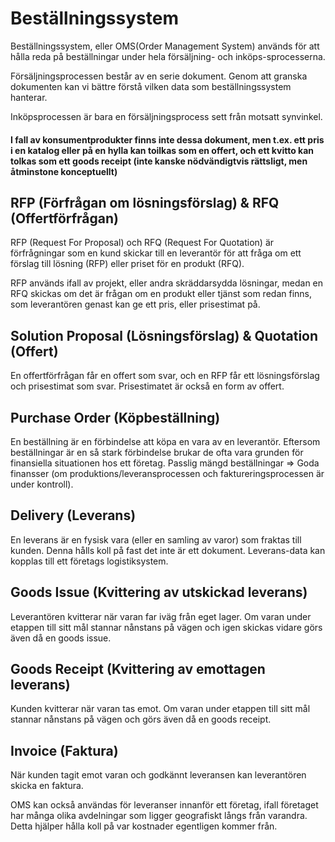 
# Beställningssystem

Beställningssystem, eller OMS(Order Management System) används för att hålla reda på beställningar under hela försäljning- och inköps-sprocesserna. 

Försäljningsprocessen består av en serie dokument. Genom att granska dokumenten kan vi bättre förstå vilken data som beställningssystem hanterar.

Inköpsprocessen är bara en försäljningsprocess sett från motsatt synvinkel.

#### I fall av konsumentprodukter finns inte dessa dokument, men t.ex. ett pris i en katalog eller på en hylla kan toilkas som en offert, och ett kvitto kan tolkas som ett goods receipt (inte kanske nödvändigtvis rättsligt, men åtminstone konceptuellt)

## RFP (Förfrågan om lösningsförslag) & RFQ (Offertförfrågan)

RFP (Request For Proposal) och RFQ (Request For Quotation) är förfrågningar som en kund skickar till en leverantör för att fråga om ett förslag till lösning (RFP) eller priset för en produkt (RFQ).

RFP används ifall av projekt, eller andra skräddarsydda lösningar, medan en RFQ skickas om det är frågan om en produkt eller tjänst som redan finns, som leverantören genast kan ge ett pris, eller prisestimat på.

## Solution Proposal (Lösningsförslag) & Quotation (Offert)

En offertförfrågan får en offert som svar, och en RFP får ett lösningsförslag och prisestimat som svar. Prisestimatet är också en form av offert.

## Purchase Order (Köpbeställning)  

En beställning är en förbindelse att köpa en vara av en leverantör. Eftersom beställningar är en så stark förbindelse brukar de ofta vara grunden för finansiella situationen hos ett företag. Passlig mängd beställningar => Goda finansser (om produktions/leveransprocessen och faktureringsprocessen är under kontroll).

## Delivery (Leverans)

En leverans är en fysisk vara (eller en samling av varor) som fraktas till kunden. Denna hålls koll på fast det inte är ett dokument. Leverans-data kan kopplas till ett företags logistiksystem.

## Goods Issue (Kvittering av utskickad leverans)

Leverantören kvitterar när varan far iväg från eget lager. Om varan under etappen till sitt mål stannar nånstans på vägen och igen skickas vidare görs även då en goods issue.

## Goods Receipt (Kvittering av emottagen leverans)

Kunden kvitterar när varan tas emot. Om varan under etappen till sitt mål stannar nånstans på vägen och görs även då en goods receipt.

## Invoice (Faktura)

När kunden tagit emot varan och godkännt leveransen kan leverantören skicka en faktura.

OMS kan också användas för leveranser innanför ett företag, ifall företaget har många olika avdelningar som ligger geografiskt långs från varandra. Detta hjälper hålla koll på var kostnader egentligen kommer från.
